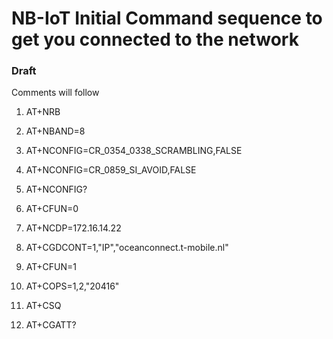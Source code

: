 # NB-IoT Initial Command sequence to get you connected to the network

### Draft
Comments will follow
1. AT+NRB
1. AT+NBAND=8
1. AT+NCONFIG=CR_0354_0338_SCRAMBLING,FALSE
1. AT+NCONFIG=CR_0859_SI_AVOID,FALSE
1. AT+NCONFIG?

1. AT+CFUN=0
1. AT+NCDP=172.16.14.22
1. AT+CGDCONT=1,"IP","oceanconnect.t-mobile.nl"
1. AT+CFUN=1

1. AT+COPS=1,2,"20416"
1. AT+CSQ
1. AT+CGATT?
